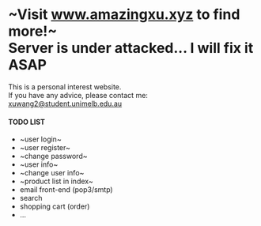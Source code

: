~Visit www.amazingxu.xyz to find more!~  
Server is under attacked... I will fix it ASAP
=============
This is a personal interest website.  
If you have any advice, please contact me: xuwang2@student.unimelb.edu.au

#### TODO LIST  
+ ~user login~
+ ~user register~
+ ~change password~
+ ~user info~
+ ~change user info~
+ ~product list in index~
+ email front-end (pop3/smtp)
+ search
+ shopping cart (order)
+ ...
